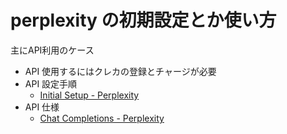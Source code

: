 # perplexity の初期設定とか使い方

主にAPI利用のケース

* API 使用するにはクレカの登録とチャージが必要
* API 設定手順
    * [Initial Setup - Perplexity](https://perplexity.mintlify.app/guides/getting-started)
* API 仕様
    * [Chat Completions - Perplexity](https://docs.perplexity.ai/api-reference/chat-completions)
